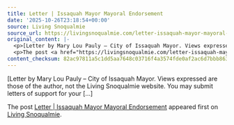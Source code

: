 ```yaml
---
title: Letter | Issaquah Mayor Mayoral Endorsement
date: '2025-10-26T23:18:54+00:00'
source: Living Snoqualmie
source_url: https://livingsnoqualmie.com/letter-issaquah-mayor-mayoral-endorsement/?utm_source=rss&utm_medium=rss&utm_campaign=letter-issaquah-mayor-mayoral-endorsement
original_content: |-
  <p>[Letter by Mary Lou Pauly – City of Issaquah Mayor. Views expressed are those of the author, not the Living Snoqualmie website. You may submit letters of support for your [&#8230;]</p>
  <p>The post <a href="https://livingsnoqualmie.com/letter-issaquah-mayor-mayoral-endorsement/">Letter | Issaquah Mayor Mayoral Endorsement</a> appeared first on <a href="https://livingsnoqualmie.com">Living Snoqualmie</a>.</p>
content_checksum: 82ac97811a5c1dd5aa7648c03716f4a3574fde0af2ac6d7bbb863328ff98b28a
---
```


[Letter by Mary Lou Pauly – City of Issaquah Mayor. Views expressed are those of the author, not the Living Snoqualmie website. You may submit letters of support for your […]

The post [Letter | Issaquah Mayor Mayoral Endorsement](https://livingsnoqualmie.com/letter-issaquah-mayor-mayoral-endorsement/) appeared first on [Living Snoqualmie](https://livingsnoqualmie.com).

